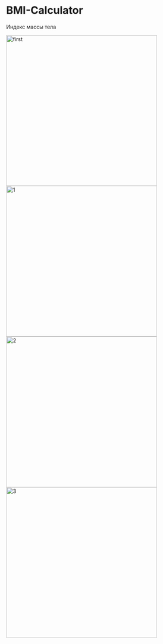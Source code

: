 # BMI-Calculator
Индекс массы тела

<img width="405" alt="first" src="https://user-images.githubusercontent.com/43841583/73295416-b4e86980-4218-11ea-9ee7-743345142ec5.png"><img width="405" alt="1" src="https://user-images.githubusercontent.com/43841583/73295418-b4e86980-4218-11ea-9f99-562e2f57306d.png"><img width="405" alt="2" src="https://user-images.githubusercontent.com/43841583/73295419-b5810000-4218-11ea-9b5d-c18b947fbc59.png"><img width="405" alt="3" src="https://user-images.githubusercontent.com/43841583/73295421-b5810000-4218-11ea-9fb8-dcf600d50b92.png">
